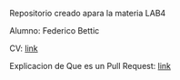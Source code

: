  Repositorio creado apara la materia LAB4

 Alumno: Federico Bettic

 CV: [link](CV.md)

 Explicacion de Que es un Pull Request: [link](ExplicacionPullRequest.md)